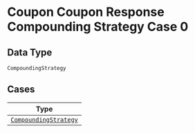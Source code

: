
# Coupon Coupon Response Compounding Strategy Case 0

## Data Type

`CompoundingStrategy`

## Cases

| Type |
|  --- |
| [`CompoundingStrategy`](../../../doc/models/compounding-strategy.md) |

